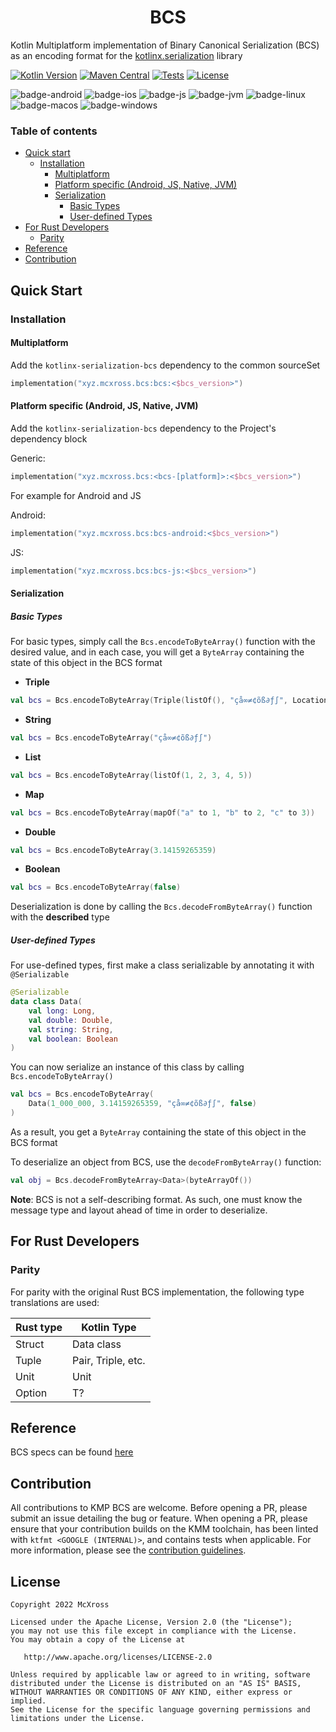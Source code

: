 <h1 align="center">BCS</h1>

Kotlin Multiplatform implementation of Binary Canonical Serialization (BCS) as an encoding format for
the [kotlinx.serialization](https://kotlinlang.org/docs/serialization.html#libraries) library

[![Kotlin Version](https://img.shields.io/badge/Kotlin-1.9.22-B125EA?logo=kotlin)](https://kotlinlang.org)
[![Maven Central](https://img.shields.io/maven-central/v/xyz.mcxross.bcs/bcs.svg?label=Maven%20Central)](https://central.sonatype.com/artifact/xyz.mcxross/bcs)
[![Tests](https://github.com/mcxross/kotlinx-serialization-bcs/workflows/Tests/badge.svg)](https://github.com/mcxross/kotlinx-serialization-bcs/actions)
[![License](https://img.shields.io/badge/license-Apache%202.0-blue.svg)](LICENSE)

![badge-android](http://img.shields.io/badge/Platform-Android-brightgreen.svg?logo=android)
![badge-ios](http://img.shields.io/badge/Platform-iOS-orange.svg?logo=apple)
![badge-js](http://img.shields.io/badge/Platform-NodeJS-yellow.svg?logo=javascript)
![badge-jvm](http://img.shields.io/badge/Platform-JVM-red.svg?logo=openjdk)
![badge-linux](http://img.shields.io/badge/Platform-Linux-lightgrey.svg?logo=linux)
![badge-macos](http://img.shields.io/badge/Platform-macOS-orange.svg?logo=apple)
![badge-windows](http://img.shields.io/badge/Platform-Windows-blue.svg?logo=windows)

### Table of contents

- [Quick start](#quick-start)
  - [Installation](#installation)
    - [Multiplatform](#multiplatform)
    - [Platform specific (Android, JS, Native, JVM)](#platform-specific-android-js-native-jvm)
    - [Serialization](#serialization)
      - [Basic Types](#basic-types)
      - [User-defined Types](#user-defined-types)
- [For Rust Developers](#for-rust-developers)
  - [Parity](#parity)
- [Reference](#reference)
- [Contribution](#contribution)

## Quick Start

### Installation

#### Multiplatform
Add the `kotlinx-serialization-bcs` dependency to the common sourceSet

```kotlin
implementation("xyz.mcxross.bcs:bcs:<$bcs_version>")
```
#### Platform specific (Android, JS, Native, JVM)
Add the `kotlinx-serialization-bcs` dependency to the Project's dependency block

Generic:

```kotlin
implementation("xyz.mcxross.bcs:<bcs-[platform]>:<$bcs_version>")
```
For example for Android and JS

Android:

```kotlin
implementation("xyz.mcxross.bcs:bcs-android:<$bcs_version>")
```

JS:

```kotlin
implementation("xyz.mcxross.bcs:bcs-js:<$bcs_version>")
```


#### Serialization

##### Basic Types

For basic types, simply call the `Bcs.encodeToByteArray()` function with the desired value, and in each case, you will get a `ByteArray` containing the state of this object in the BCS format

- **Triple**

```kotlin
val bcs = Bcs.encodeToByteArray(Triple(listOf(), "çå∞≠¢õß∂ƒ∫", Location(x = 3, y = 4)))
```

- **String**

```kotlin
val bcs = Bcs.encodeToByteArray("çå∞≠¢õß∂ƒ∫")
```

- **List**

```kotlin
val bcs = Bcs.encodeToByteArray(listOf(1, 2, 3, 4, 5))
```

- **Map**

```kotlin
val bcs = Bcs.encodeToByteArray(mapOf("a" to 1, "b" to 2, "c" to 3))
```

- **Double**

```kotlin
val bcs = Bcs.encodeToByteArray(3.14159265359)
```

- **Boolean**

```kotlin
val bcs = Bcs.encodeToByteArray(false)
```

Deserialization is done by calling the `Bcs.decodeFromByteArray()` function with the **described** type

##### User-defined Types

For use-defined types, first make a class serializable by annotating it with `@Serializable`

```kotlin
@Serializable
data class Data(
    val long: Long,
    val double: Double,
    val string: String,
    val boolean: Boolean
)
```

You can now serialize an instance of this class by calling `Bcs.encodeToByteArray()`

```kotlin
val bcs = Bcs.encodeToByteArray(
    Data(1_000_000, 3.14159265359, "çå∞≠¢õß∂ƒ∫", false)
)
```

As a result, you get a `ByteArray` containing the state of this object in the BCS format

To deserialize an object from BCS, use the `decodeFromByteArray()` function:

```kotlin
val obj = Bcs.decodeFromByteArray<Data>(byteArrayOf())
```

**Note**: BCS is not a self-describing format. As such, one must know the message type and layout ahead of time in order
to deserialize.

## For Rust Developers

### Parity

For parity with the original Rust BCS implementation, the following type translations are used:

| Rust type | Kotlin Type        |
|-----------|--------------------|
| Struct    | Data class         |
| Tuple     | Pair, Triple, etc. |
| Unit      | Unit               |
| Option    | T?                 |

## Reference

BCS specs can be found [here](https://github.com/diem/bcs/#readme)

## Contribution

All contributions to KMP BCS are welcome. Before opening a PR, please submit an issue detailing the bug or feature. When
opening a PR, please ensure that your contribution builds on the KMM toolchain, has been linted
with `ktfmt <GOOGLE (INTERNAL)>`, and contains tests when applicable. For more information, please see
the [contribution guidelines](CONTRIBUTING.md).

## License

    Copyright 2022 McXross

    Licensed under the Apache License, Version 2.0 (the "License");
    you may not use this file except in compliance with the License.
    You may obtain a copy of the License at

       http://www.apache.org/licenses/LICENSE-2.0

    Unless required by applicable law or agreed to in writing, software
    distributed under the License is distributed on an "AS IS" BASIS,
    WITHOUT WARRANTIES OR CONDITIONS OF ANY KIND, either express or implied.
    See the License for the specific language governing permissions and
    limitations under the License.

[maven-central]: https://search.maven.org/artifact/xyz.mcxross/bcs